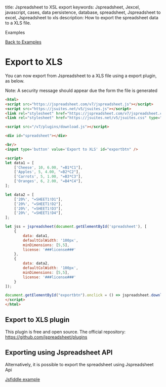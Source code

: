 title: Jspreadsheet to XSL export
keywords: Jspreadsheet, Jexcel, javascript, cases, data persistence, database, spreadsheet, Jspreadsheet to excel, Jspreadsheet to xls
description: How to export the spreadsheet data to a XLS file.

Examples

[Back to Examples](/docs/v7/examples "Back to the examples section")

# Export to XLS

You can now export from Jspreadsheet to a XLS file using a export plugin, as below. 

Note: A security message should appear due the form the file is generated

```html
<html>
<script src="https://jspreadsheet.com/v7/jspreadsheet.js"></script>
<script src="https://jsuites.net/v5/jsuites.js"></script>
<link rel="stylesheet" href="https://jspreadsheet.com/v7/jspreadsheet.css" type="text/css" />
<link rel="stylesheet" href="https://jsuites.net/v5/jsuites.css" type="text/css" />

<script src="/v7/plugins/download.js"></script>

<div id="spreadsheet"></div>

<br/>
<input type='button' value='Export to XLS' id="exportbtn" />

<script>
let data1 = [
    ['Cheese', 10, 6.00, "=B1*C1"],
    ['Apples', 5, 4.00, "=B2*C2"],
    ['Carrots', 5, 1.00, "=B3*C3"],
    ['Oranges', 6, 2.00, "=B4*C4"],
];

let data2 = [
    ['20%', "=SHEET1!D1"],
    ['20%', "=SHEET1!D2"],
    ['20%', "=SHEET1!D3"],
    ['20%', "=SHEET1!D4"],
];

let jss = jspreadsheet(document.getElementById('spreadsheet'), [
    {
        data: data1,
        defaultColWidth: '100px',
        minDimensions: [5,5],
        license: '###license###'
    },
    {
        data: data2,
        defaultColWidth: '100px',
        minDimensions: [5,5],
        license: '###license###'
    }
]);

document.getElementById("exportbtn").onclick = () => jspreadsheet.download(jss[0].el);
</script>
</html>
```
  

## Export to XLS plugin

This plugin is free and open source. The official repository: <https://github.com/jspreadsheet/plugins>

 

## Exporting using Jspreadsheet API

Alternatively, it is possible to export the spreadsheet using Jspreadsheet Api

[Jsfiddle example](https://jsfiddle.net/spreadsheet/1zf82mj6/)

 
